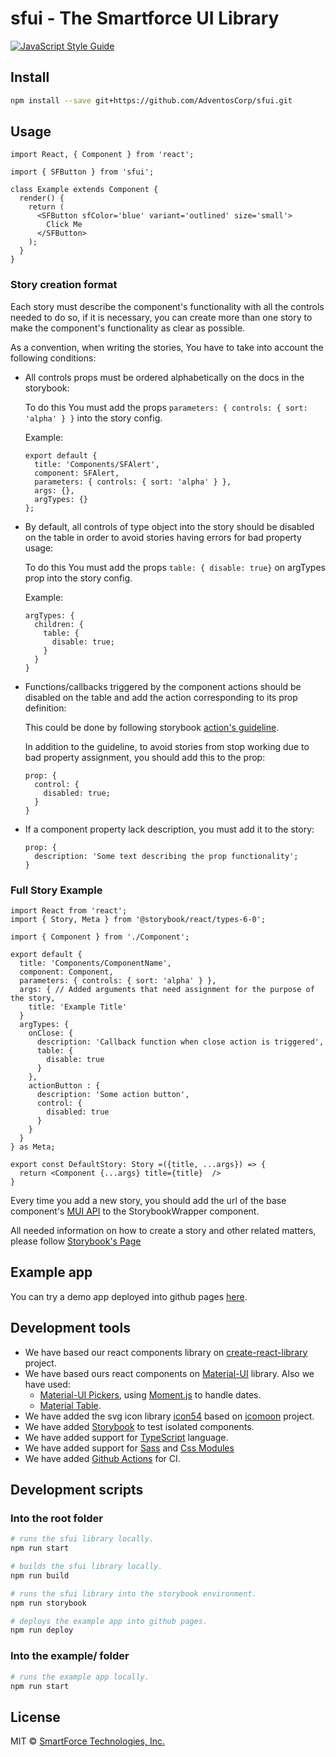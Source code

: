 # sfui - The Smartforce UI Library

<!-- [![NPM](https://img.shields.io/npm/v/sfui.svg)](https://www.npmjs.com/package/sfui) -->

[![JavaScript Style Guide](https://img.shields.io/badge/code_style-standard-brightgreen.svg)](https://standardjs.com)

## Install

```bash
npm install --save git+https://github.com/AdventosCorp/sfui.git
```

## Usage

```tsx
import React, { Component } from 'react';

import { SFButton } from 'sfui';

class Example extends Component {
  render() {
    return (
      <SFButton sfColor='blue' variant='outlined' size='small'>
        Click Me
      </SFButton>
    );
  }
}
```

### Story creation format

Each story must describe the component's functionality with all the controls needed to do so, if it is necessary, you can create more than one story to make the component's functionality as clear as possible.

As a convention, when writing the stories, You have to take into account the following conditions:

- All controls props must be ordered alphabetically on the docs in the storybook:

  To do this You must add the props `parameters: { controls: { sort: 'alpha' } }` into the story config.

  Example:

  ```tsx
  export default {
    title: 'Components/SFAlert',
    component: SFAlert,
    parameters: { controls: { sort: 'alpha' } },
    args: {},
    argTypes: {}
  };
  ```

- By default, all controls of type object into the story should be disabled on the table in order to avoid stories having errors for bad property usage:

  To do this You must add the props `table: { disable: true}` on argTypes prop into the story config.

  Example:

  ```tsx
  argTypes: {
    children: {
      table: {
        disable: true;
      }
    }
  }
  ```

- Functions/callbacks triggered by the component actions should be disabled on the table and add the action corresponding to its prop definition:

  This could be done by following storybook [action's guideline](https://storybook.js.org/docs/react/essentials/actions#action-args).

  In addition to the guideline, to avoid stories from stop working due to bad property assignment, you should add this to the prop:

  ```tsx
  prop: {
    control: {
      disabled: true;
    }
  }
  ```

- If a component property lack description, you must add it to the story:

  ```tsx
  prop: {
    description: 'Some text describing the prop functionality';
  }
  ```

### Full Story Example

```tsx
import React from 'react';
import { Story, Meta } from '@storybook/react/types-6-0';

import { Component } from './Component';

export default {
  title: 'Components/ComponentName',
  component: Component,
  parameters: { controls: { sort: 'alpha' } },
  args: { // Added arguments that need assignment for the purpose of the story,
    title: 'Example Title'
  }
  argTypes: {
    onClose: {
      description: 'Callback function when close action is triggered',
      table: {
        disable: true
      }
    },
    actionButton : {
      description: 'Some action button',
      control: {
        disabled: true
      }
    }
  }
} as Meta;

export const DefaultStory: Story =({title, ...args}) => {
  return <Component {...args} title={title}  />
}
```

Every time you add a new story, you should add the url of the base component's [MUI API](https://v4.mui.com/) to the StorybookWrapper component.

All needed information on how to create a story and other related matters, please follow [Storybook's Page](https://storybook.js.org/)

## Example app

You can try a demo app deployed into github pages [here](https://adventoscorp.github.io/sfui/).

## Development tools

- We have based our react components library on [create-react-library](https://js.coach/package/create-react-library) project.
- We have based ours react components on [Material-UI](https://material-ui.com/) library. Also we have used:
  - [Material-UI Pickers](https://material-ui-pickers.dev/), using [Moment.js](https://momentjs.com/) to handle dates.
  - [Material Table](https://material-table.com/).
- We have added the svg icon library [icon54](https://icon54.com/) based on [icomoon](https://icomoon.io/) project.
- We have added [Storybook](https://storybook.js.org/) to test isolated components.
- We have added support for [TypeScript](https://www.typescriptlang.org/) language.
- We have added support for [Sass](https://sass-lang.com/) and [Css Modules](https://github.com/css-modules/css-modules)
- We have added [Github Actions](https://docs.github.com/en/free-pro-team@latest/actions) for CI.

## Development scripts

### Into the root folder

```bash
# runs the sfui library locally.
npm run start
```

```bash
# builds the sfui library locally.
npm run build
```

```bash
# runs the sfui library into the storybook environment.
npm run storybook
```

```bash
# deploys the example app into github pages.
npm run deploy
```

### Into the example/ folder

```bash
# runs the example app locally.
npm run start
```

## License

MIT © [SmartForce Technologies, Inc.](https://github.com/AdventosCorp)
